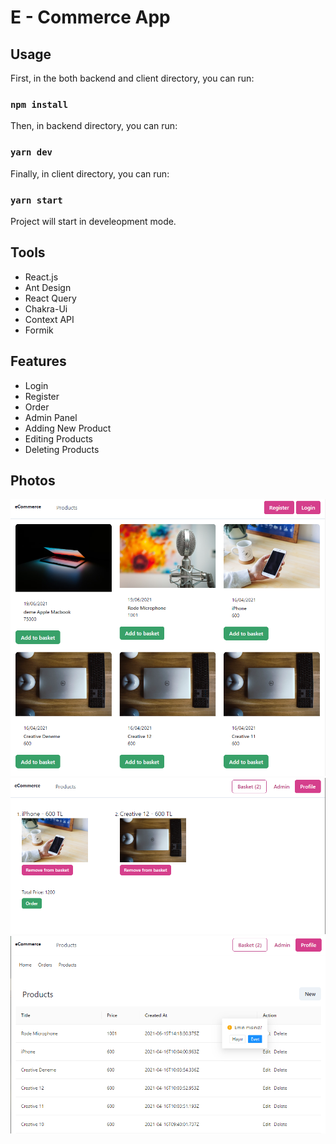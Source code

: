 # E - Commerce App

## Usage

First, in the both backend and client directory, you can run:

### `npm install`

Then, in backend directory, you can run:

### `yarn dev`

Finally, in client directory, you can run:

### `yarn start`

Project will start in develeopment mode. 

## Tools

* React.js
* Ant Design
* React Query
* Chakra-Ui
* Context API
* Formik

## Features

* Login
* Register
* Order
* Admin Panel
* Adding New Product
* Editing Products
* Deleting Products


## Photos

<img style="width: 600px;" alt="screen-shots" src="https://github.com/erenduman2/e-commerce-app-react/blob/main/photos/1.png?raw=true"></img>
<img style="width: 600px;" alt="screen-shots" src="https://github.com/erenduman2/e-commerce-app-react/blob/main/photos/2.png?raw=true"></img>
<img style="width: 600px;" alt="screen-shots" src="https://github.com/erenduman2/e-commerce-app-react/blob/main/photos/3.png?raw=true"></img>
